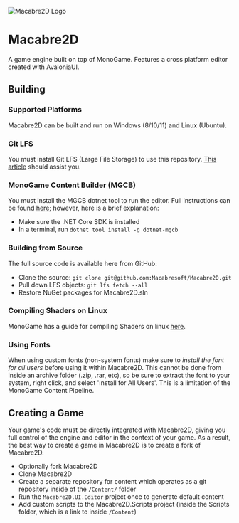 ![Macabre2D Logo](icon.png "Macabre2D Logo")

# Macabre2D

A game engine built on top of MonoGame. Features a cross platform editor created with AvaloniaUI.

## Building

### Supported Platforms

Macabre2D can be built and run on Windows (8/10/11) and Linux (Ubuntu).

### Git LFS

You must install Git LFS (Large File Storage) to use this repository. [This article](https://help.github.com/en/articles/installing-git-large-file-storage) should assist you.

### MonoGame Content Builder (MGCB)

You must install the MGCB dotnet tool to run the editor. Full instructions can be found [here](https://docs.monogame.net/articles/tools/mgcb.html); however, here is a brief explanation:

* Make sure the .NET Core SDK is installed
* In a terminal, run `dotnet tool install -g dotnet-mgcb`

### Building from Source

The full source code is available here from GitHub:

* Clone the source: `git clone git@github.com:Macabresoft/Macabre2D.git`
* Pull down LFS objects: `git lfs fetch --all`
* Restore NuGet packages for Macabre2D.sln

### Compiling Shaders on Linux

MonoGame has a guide for compiling Shaders on linux [here](https://docs.monogame.net/articles/getting_started/1_setting_up_your_development_environment_ubuntu.html#install-mgcb-editor).

### Using Fonts

When using custom fonts (non-system fonts) make sure to *install the font for all users* before using it within Macabre2D. This cannot be done from inside an archive folder (.zip, .rar, etc), so be sure to extract the font to your system,
right click, and select 'Install for All Users'. This is a limitation of the MonoGame Content Pipeline.

## Creating a Game

Your game's code must be directly integrated with Macabre2D, giving you full control of the engine and editor in the context of your game. As a result, the best way to create a game in Macabre2D is to create a fork of Macabre2D.

* Optionally fork Macabre2D
* Clone Macabre2D
* Create a separate repository for content which operates as a git repository inside of the `/Content/` folder
* Run the `Macabre2D.UI.Editor` project once to generate default content
* Add custom scripts to the Macabre2D.Scripts project (inside the Scripts folder, which is a link to inside `/Content`)

